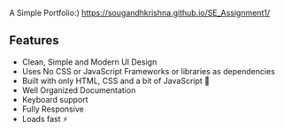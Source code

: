 A Simple Portfolio:)
https://sougandhkrishna.github.io/SE_Assignment1/

## Features

- Clean, Simple and Modern UI Design
- Uses No CSS or JavaScript Frameworks or libraries as dependencies
- Built with only HTML, CSS and a bit of JavaScript 🔨
- Well Organized Documentation
- Keyboard support
- Fully Responsive
- Loads fast ⚡
